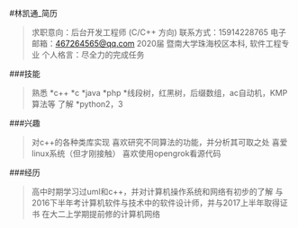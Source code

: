 #林凯通_简历
> 求职意向：后台开发工程师 (C/C++ 方向) 
> 联系方式：15914228765 
> 电子邮箱：467264565@qq.com 
> 2020届
> 暨南大学珠海校区本科, 软件工程专业
> 个人格言：尽全力的完成任务
 
###技能
>熟悉
*c++
*c
*java
*php
*线段树，红黑树，后缀数组，ac自动机，KMP算法等
>了解
*python2，3


###兴趣
>对c++的各种类库实现
>喜欢研究不同算法的功能，并分析其可取之处
>喜爱linux系统（但才刚接触）
>喜欢使用opengrok看源代码

###经历
>高中时期学习过uml和c++，并对计算机操作系统和网络有初步的了解
>与2016下半年考计算机软件与技术中的软件设计师，并与2017上半年取得证书
>在大二上学期提前修的计算机网络

